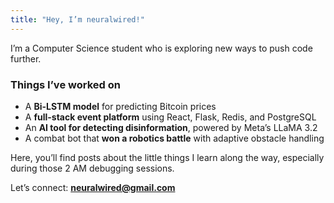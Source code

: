 ```yaml
---
title: "Hey, I’m neuralwired!"
---
```


I’m a Computer Science student who is exploring new ways to push code further.

### Things I’ve worked on

- A **Bi-LSTM model** for predicting Bitcoin prices  
- A **full-stack event platform** using React, Flask, Redis, and PostgreSQL  
- An **AI tool for detecting disinformation**, powered by Meta’s LLaMA 3.2  
- A combat bot that **won a robotics battle** with adaptive obstacle handling

Here, you’ll find posts about the little things I learn along the way, especially during those 2 AM debugging sessions.

Let’s connect: **neuralwired@gmail.com**
